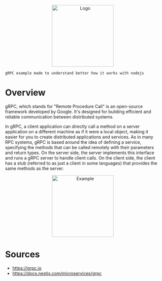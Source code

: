 <p align='center'>
    <img src='https://grpc.io/img/logos/grpc-logo.png' width='200' alt='Logo'>
</p>

```
gRPC example made to understand better how it works with nodejs
```

# Overview
gRPC, which stands for "Remote Procedure Call" is an open-source framework developed by Google. It's designed for building efficient and reliable communication between distributed systems.

In gRPC, a client application can directly call a method on a server application on a different machine as if it were a local object, making it easier for you to create distributed applications and services. As in many RPC systems, gRPC is based around the idea of defining a service, specifying the methods that can be called remotely with their parameters and return types. On the server side, the server implements this interface and runs a gRPC server to handle client calls. On the client side, the client has a stub (referred to as just a client in some languages) that provides the same methods as the server.

<p align='center'>
    <img src='https://grpc.io/img/landing-2.svg' width='200' alt='Example'>
</p>


# Sources

- https://grpc.io
- https://docs.nestjs.com/microservices/grpc